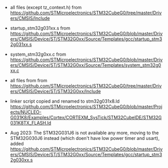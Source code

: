 


* all files (except tz_context.h) from 
  https://github.com/STMicroelectronics/STM32CubeG0/tree/master/Drivers/CMSIS/Include

 * startup_stm32g031xx.s from 
  https://github.com/STMicroelectronics/STM32CubeG0/blob/master/Drivers/CMSIS/Device/ST/STM32G0xx/Source/Templates/gcc/startup_stm32g031xx.s

 * system_stm32g0xx.c from 
  https://github.com/STMicroelectronics/STM32CubeG0/blob/master/Drivers/CMSIS/Device/ST/STM32G0xx/Source/Templates/system_stm32g0xx.c

 * all files from from 
  https://github.com/STMicroelectronics/STM32CubeG0/tree/master/Drivers/CMSIS/Device/ST/STM32G0xx/Include

 * linker script copied and renamed to stm32g031x8.ld
  https://github.com/STMicroelectronics/STM32CubeG0/blob/master/Projects/NUCLEO-G031K8/Examples/Cortex/CORTEXM_SysTick/STM32CubeIDE/STM32G031K8TX_FLASH.ld

* Aug 2023: The STM32G031J6 is not available any more,  moving to the STM32G030J6 instead (which doen't have low power timer and usart), added https://github.com/STMicroelectronics/STM32CubeG0/blob/master/Drivers/CMSIS/Device/ST/STM32G0xx/Source/Templates/gcc/startup_stm32g030xx.s


